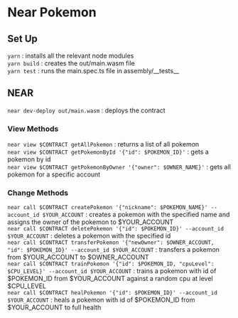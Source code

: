 <!-- @format -->

# Near Pokemon

## Set Up

`yarn` : installs all the relevant node modules \
`yarn build` : creates the out/main.wasm file \
`yarn test` : runs the main.spec.ts file in assembly/\_\_tests\_\_

## NEAR

`near dev-deploy out/main.wasm` : deploys the contract

### View Methods

`near view $CONTRACT getAllPokemon` : returns a list of all pokemon\
`near view $CONTRACT getPokemonById '{"id": $POKEMON_ID}'` : gets a pokemon by id\
`near view $CONTRACT getPokemonByOwner '{"owner": $OWNER_NAME}'` : gets all pokemon for a specific account

### Change Methods

`near call $CONTRACT createPokemon '{"nickname": $POKEMON_NAME}' --account_id $YOUR_ACCOUNT` : creates a pokemon with the specified name and assigns the owner of the pokemon to $YOUR_ACCOUNT\
`near call $CONTRACT deletePokemon '{"id": $POKEMON_ID}' --account_id $YOUR_ACCOUNT` : deletes a pokemon with the specified id\
`near call $CONTRACT transferPokemon '{"newOwner": $OWNER_ACCOUNT, "id": $POKEMON_ID}' --account_id $YOUR_ACCOUNT` : transfers a pokemon from $YOUR_ACCOUNT to $OWNER_ACCOUNT\
`near call $CONTRACT trainPokemon '{"id": $POKEMON_ID, "cpuLevel": $CPU_LEVEL}' --account_id $YOUR_ACCOUNT` : trains a pokemon with id of $POKEMON_ID from $YOUR_ACCOUNT against a random cpu at level $CPU_LEVEL\
`near call $CONTRACT healPokemon '{"id": $POKEMON_ID}' --account_id $YOUR_ACCOUNT` : heals a pokemon with id of $POKEMON_ID from $YOUR_ACCOUNT to full health
